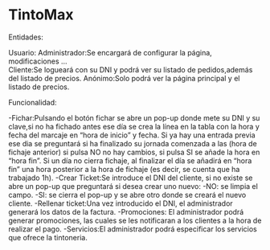 # TintoMax
Entidades:

Usuario:
		Administrador:Se encargará de configurar la página, modificaciones …       		
		Cliente:Se logueará con su DNI y podrá ver su listado de pedidos,además del listado de precios.
		Anónimo:Solo podrá ver la página principal y el listado de precios.

Funcionalidad:
	
  -Fichar:Pulsando el botón fichar se abre un pop-up donde mete su DNI y su clave,si no ha fichado antes ese día se crea la línea en la tabla con la hora y fecha del marcaje en “hora de inicio” y fecha. Si ya hay una entrada previa ese dia se preguntará si ha finalizado su jornada comenzada a las (hora de fichaje anterior) si pulsa NO no hay cambios, si pulsa SI se añade la hora en “hora fin”.
  Si un día no cierra fichaje, al finalizar el día se añadirá en “hora fin” una hora posterior a la hora de fichaje (es decir, se cuenta que ha trabajado 1h).
  -Crear Ticket:Se introduce el DNI del cliente, si no existe se abre un pop-up que preguntará si desea crear uno nuevo:
    -NO: se limpia el campo.
    -SI: se cierra el pop-up y se abre otro donde se creará el nuevo cliente.
  -Rellenar ticket:Una vez introducido el DNI, el administrador generará los datos de la factura.
  -Promociones: El administrador podrá generar promociones, las cuales se les notificaran a los clientes a la hora de realizar el pago.
  -Servicios:El administrador podrá especificar los servicios que ofrece la tintoneria.
